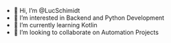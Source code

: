 - 👋 Hi, I’m @LucSchimidt
- 👀 I’m interested in Backend and Python Development
- 🌱 I’m currently learning Kotlin
- 💞️ I’m looking to collaborate on Automation Projects

<!---
LucSchimidt/LucSchimidt is a ✨ special ✨ repository because its `README.md` (this file) appears on your GitHub profile.
You can click the Preview link to take a look at your changes.
--->
